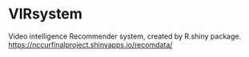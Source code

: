 # VIRsystem
  Video intelligence Recommender system, created by R.shiny package.
  https://nccurfinalproject.shinyapps.io/recomdata/
  
